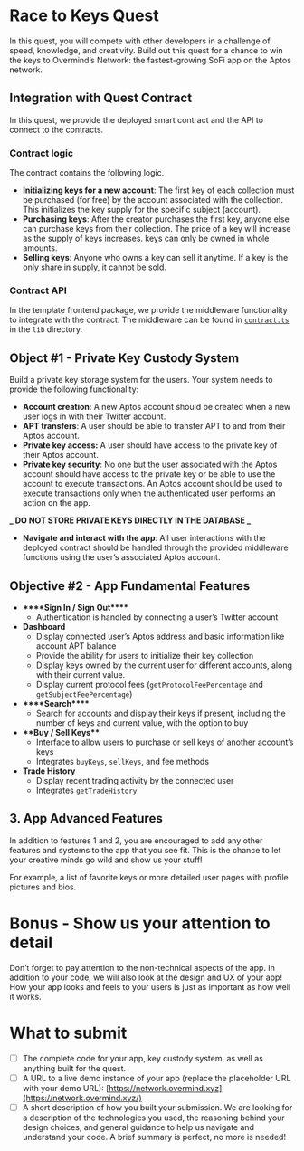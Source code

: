 # Race to Keys Quest

In this quest, you will compete with other developers in a challenge of speed, knowledge, and creativity. Build out this quest for a chance to win the keys to Overmind’s Network: the fastest-growing SoFi app on the Aptos network.

## Integration with Quest Contract

In this quest, we provide the deployed smart contract and the API to connect to the contracts.

### Contract logic

The contract contains the following logic.

- **Initializing keys for a new account**: The first key of each collection must be purchased (for free) by the account associated with the collection. This initializes the key supply for the specific subject (account).
- **Purchasing keys**: After the creator purchases the first key, anyone else can purchase keys from their collection. The price of a key will increase as the supply of keys increases. keys can only be owned in whole amounts.
- **Selling keys**: Anyone who owns a key can sell it anytime. If a key is the only share in supply, it cannot be sold.

### Contract API

In the template frontend package, we provide the middleware functionality to integrate with the contract. The middleware can be found in [`contract.ts`](./quest-frontend/race-to-keys-app/lib/contract.ts) in the `lib` directory.

## Object #1 - Private Key Custody System

Build a private key storage system for the users. Your system needs to provide the following functionality:

- **Account creation**: A new Aptos account should be created when a new user logs in with their Twitter account.
- **APT transfers**: A user should be able to transfer APT to and from their Aptos account.
- **Private key access:** A user should have access to the private key of their Aptos account.
- **Private key security**: No one but the user associated with the Aptos account should have access to the private key or be able to use the account to execute transactions. An Aptos account should be used to execute transactions only when the authenticated user performs an action on the app.

**_ DO NOT STORE PRIVATE KEYS DIRECTLY IN THE DATABASE _**

- **Navigate and interact with the app**: All user interactions with the deployed contract should be handled through the provided middleware functions using the user’s associated Aptos account.

## Objective #2 - App Fundamental Features

- ****\*\*\*\*****Sign In / Sign Out****\*\*\*\*****
  - Authentication is handled by connecting a user’s Twitter account
- **Dashboard**
  - Display connected user’s Aptos address and basic information like account APT balance
  - Provide the ability for users to initialize their key collection
  - Display keys owned by the current user for different accounts, along with their current value.
  - Display current protocol fees (`getProtocolFeePercentage` and `getSubjectFeePercentage`)
- ****\*\*\*\*****Search****\*\*\*\*****
  - Search for accounts and display their keys if present, including the number of keys and current value, with the option to buy
- **********\*\***********Buy / Sell Keys**********\*\***********
  - Interface to allow users to purchase or sell keys of another account’s keys
  - Integrates `buyKeys`, `sellKeys`, and fee methods
- **Trade History**
  - Display recent trading activity by the connected user
  - Integrates `getTradeHistory`

## 3. App Advanced Features

In addition to features 1 and 2, you are encouraged to add any other features and systems to the app that you see fit. This is the chance to let your creative minds go wild and show us your stuff!

For example, a list of favorite keys or more detailed user pages with profile pictures and bios.

# Bonus - Show us your attention to detail

Don’t forget to pay attention to the non-technical aspects of the app. In addition to your code, we will also look at the design and UX of your app! How your app looks and feels to your users is just as important as how well it works.

# What to submit

- [ ] The complete code for your app, key custody system, as well as anything built for the quest.
- [ ] A URL to a live demo instance of your app (replace the placeholder URL with your demo URL): [https://network.overmind.xyz](https://network.overmind.xyz/)
- [ ] A short description of how you built your submission. We are looking for a description of the technologies you used, the reasoning behind your design choices, and general guidance to help us navigate and understand your code. A brief summary is perfect, no more is needed!
